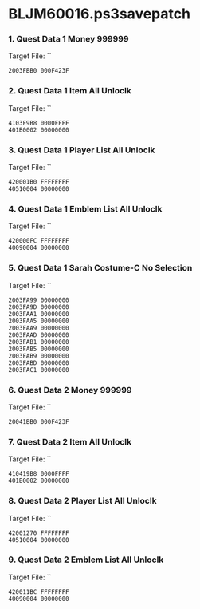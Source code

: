# BLJM60016.ps3savepatch

### 1. Quest Data 1 Money 999999

Target File: ``

```
2003FBB0 000F423F
```

### 2. Quest Data 1 Item All Unloclk

Target File: ``

```
4103F9B8 0000FFFF
401B0002 00000000
```

### 3. Quest Data 1 Player List All Unloclk

Target File: ``

```
420001B0 FFFFFFFF
40510004 00000000
```

### 4. Quest Data 1 Emblem List All Unloclk

Target File: ``

```
420000FC FFFFFFFF
40090004 00000000
```

### 5. Quest Data 1 Sarah Costume-C No Selection

Target File: ``

```
2003FA99 00000000
2003FA9D 00000000
2003FAA1 00000000
2003FAA5 00000000
2003FAA9 00000000
2003FAAD 00000000
2003FAB1 00000000
2003FAB5 00000000
2003FAB9 00000000
2003FABD 00000000
2003FAC1 00000000
```

### 6. Quest Data 2 Money 999999

Target File: ``

```
20041BB0 000F423F
```

### 7. Quest Data 2 Item All Unloclk

Target File: ``

```
410419B8 0000FFFF
401B0002 00000000
```

### 8. Quest Data 2 Player List All Unloclk

Target File: ``

```
42001270 FFFFFFFF
40510004 00000000
```

### 9. Quest Data 2 Emblem List All Unloclk

Target File: ``

```
420011BC FFFFFFFF
40090004 00000000
```

